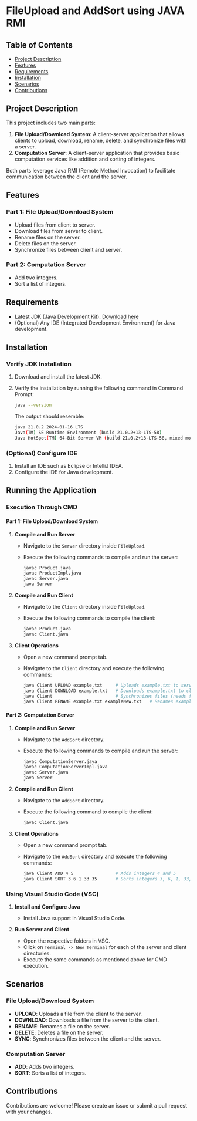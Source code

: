 # FileUpload and AddSort using JAVA RMI

## Table of Contents

- [Project Description](#project-description)
- [Features](#features)
- [Requirements](#requirements)
- [Installation](#installation)
- [Scenarios](#scenarios)
- [Contributions](#contributions)

## Project Description

This project includes two main parts:

1. **File Upload/Download System**: A client-server application that allows clients to upload, download, rename, delete, and synchronize files with a server.
2. **Computation Server**: A client-server application that provides basic computation services like addition and sorting of integers.

Both parts leverage Java RMI (Remote Method Invocation) to facilitate communication between the client and the server.

## Features

### Part 1: File Upload/Download System

- Upload files from client to server.
- Download files from server to client.
- Rename files on the server.
- Delete files on the server.
- Synchronize files between client and server.

### Part 2: Computation Server

- Add two integers.
- Sort a list of integers.

## Requirements

- Latest JDK (Java Development Kit). [Download here](https://www.oracle.com/java/technologies/downloads/)
- (Optional) Any IDE (Integrated Development Environment) for Java development.

## Installation

### Verify JDK Installation

1. Download and install the latest JDK.
2. Verify the installation by running the following command in Command Prompt:

   ```sh
   java --version
   ```

   The output should resemble:

   ```sh
   java 21.0.2 2024-01-16 LTS
   Java(TM) SE Runtime Environment (build 21.0.2+13-LTS-58)
   Java HotSpot(TM) 64-Bit Server VM (build 21.0.2+13-LTS-58, mixed mode, sharing)
   ```

### (Optional) Configure IDE

1. Install an IDE such as Eclipse or IntelliJ IDEA.
2. Configure the IDE for Java development.

## Running the Application

### Execution Through CMD

#### Part 1: File Upload/Download System

1. **Compile and Run Server**
   - Navigate to the `Server` directory inside `FileUpload`.
   - Execute the following commands to compile and run the server:

     ```sh
     javac Product.java
     javac ProductImpl.java
     javac Server.java
     java Server
     ```

2. **Compile and Run Client**
   - Navigate to the `Client` directory inside `FileUpload`.
   - Execute the following commands to compile the client:

     ```sh
     javac Product.java
     javac Client.java
     ```

3. **Client Operations**
   - Open a new command prompt tab.
   - Navigate to the `Client` directory and execute the following commands:

     ```sh
     java Client UPLOAD example.txt     # Uploads example.txt to server_folder
     java Client DOWNLOAD example.txt   # Downloads example.txt to client_folder (downloaded_example.txt)
     java Client                        # Synchronizes files (needs further inputs)
     java Client RENAME example.txt exampleNew.txt   # Renames example.txt to exampleNew.txt on server
     ```

#### Part 2: Computation Server

1. **Compile and Run Server**
   - Navigate to the `AddSort` directory.
   - Execute the following commands to compile and run the server:

     ```sh
     javac ComputationServer.java
     javac ComputationServerImpl.java
     javac Server.java
     java Server
     ```

2. **Compile and Run Client**
   - Navigate to the `AddSort` directory.
   - Execute the following command to compile the client:

     ```sh
     javac Client.java
     ```

3. **Client Operations**
   - Open a new command prompt tab.
   - Navigate to the `AddSort` directory and execute the following commands:

     ```sh
     java Client ADD 4 5                # Adds integers 4 and 5
     java Client SORT 3 6 1 33 35       # Sorts integers 3, 6, 1, 33, 35
     ```

### Using Visual Studio Code (VSC)

1. **Install and Configure Java**
   - Install Java support in Visual Studio Code.

2. **Run Server and Client**
   - Open the respective folders in VSC.
   - Click on `Terminal -> New Terminal` for each of the server and client directories.
   - Execute the same commands as mentioned above for CMD execution.


## Scenarios

### File Upload/Download System

- **UPLOAD**: Uploads a file from the client to the server.
- **DOWNLOAD**: Downloads a file from the server to the client.
- **RENAME**: Renames a file on the server.
- **DELETE**: Deletes a file on the server.
- **SYNC**: Synchronizes files between the client and the server.

### Computation Server

- **ADD**: Adds two integers.
- **SORT**: Sorts a list of integers.

## Contributions

Contributions are welcome! Please create an issue or submit a pull request with your changes.
